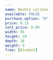 ```yaml
---
name: Double Lollies
available: FALSE
purchase_option: "0"
price: 0.15
cost_price: 0.06
width: 85
height: 29
depth: 26
weight: 9
free: [Alcohol]
---
```

